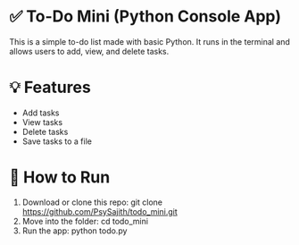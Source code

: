 # ✅ To-Do Mini (Python Console App)

This is a simple to-do list made with basic Python. It runs in the terminal and allows users to add, view, and delete tasks.

# 💡 Features
- Add tasks
- View tasks
- Delete tasks
- Save tasks to a file

# 🏃 How to Run
1. Download or clone this repo:
   git clone https://github.com/PsySajith/todo_mini.git
2. Move into the folder:
   cd todo_mini
3. Run the app:
   python todo.py
